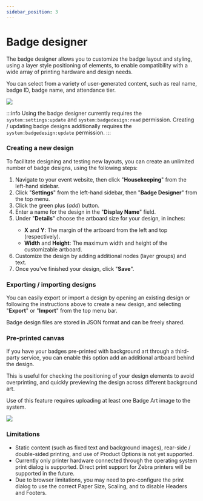 ```yaml
---
sidebar_position: 3
---
```


# Badge designer

<splitColumn>
  <div>
    <p>
      The badge designer allows you to customize the badge layout and styling, using a layer style positioning of elements, to enable compatibility with a wide array of printing hardware and design needs.
    </p>
    <p>
      You can select from a variety of user-generated content, such as real name, badge ID, badge name, and attendance tier.
    </p>
  </div>
  <div>
    <img className="bordered-img" src="/img/tutorial/badgeDesigner.png" />
  </div>
</splitColumn>

:::info
Using the badge designer currently requires the `system:settings:update` and `system:badgedesign:read` permission. Creating / updating badge designs additionally requires the `system:badgedesign:update` permission.
:::

### Creating a new design

To facilitate designing and testing new layouts, you can create an unlimited number of badge designs, using the following steps:

<ol className="numbered-list">
  <li>
    <span>
      Navigate to your event website, then click "<strong>Housekeeping</strong>" from the left-hand sidebar.
    </span>
  </li>
  <li>
    <span>
      Click "<strong>Settings</strong>" from the left-hand sidebar, then "<strong>Badge Designer</strong>" from the top menu.
    </span>
  </li>
  <li>
    <span>
      Click the green plus (<i className="material-symbols-outlined medium">add</i>) button.
    </span>
  </li>
  <li>
    <span>
      Enter a name for the design in the "<strong>Display Name</strong>" field.
    </span>
  </li>
  <li>
    <div>
      Under "<strong>Details</strong>" choose the artboard size for your design, in inches:
      <ul>
        <li>
          <strong>X</strong> and <strong>Y</strong>: The margin of the artboard from the left and top (respectively).
        </li>
        <li>
          <strong>Width</strong> and <strong>Height</strong>: The maximum width and height of the customizable artboard.
        </li>
      </ul>
    </div>
  </li>
  <li>
    <span>Customize the design by adding additional nodes (layer groups) and text.</span>
  </li>
  <li>
    <span>Once you've finished your design, click "<strong>Save</strong>".</span>
  </li>
</ol>

### Exporting / importing designs

You can easily export or import a design by opening an existing design or following the instructions above to create a new design, and selecting "**Export**" or "**Import**" from the top menu bar.

Badge design files are stored in JSON format and can be freely shared.

### Pre-printed canvas

<splitColumn>
  <div>
    <p>
      If you have your badges pre-printed with background art through a third-party service, you can enable this option add an additional artboard behind the design.
    </p>
    <p>
      This is useful for checking the positioning of your design elements to avoid overprinting, and quickly previewing the design across different background art.
    </p>
    <p>
      Use of this feature requires uploading at least one Badge Art image to the system.
    </p>
  </div>
  <div>
    <img className="bordered-img" src="/img/tutorial/badgeDesigner-prePrintedCanvas.png" />
  </div>
</splitColumn>

### Limitations

* Static content (such as fixed text and background images), rear-side / double-sided printing, and use of Product Options is not yet supported.
* Currently only printer hardware connected through the operating system print dialog is supported. Direct print support for Zebra printers will be supported in the future.
* Due to browser limitations, you may need to pre-configure the print dialog to use the correct Paper Size, Scaling, and to disable Headers and Footers.